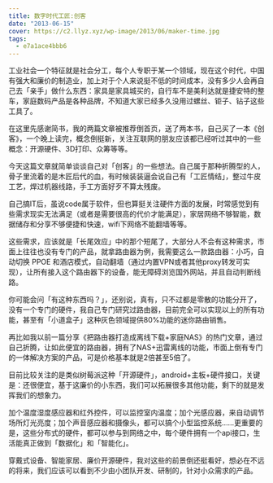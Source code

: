 ```yaml
---
title: 数字时代工匠:创客
date: "2013-06-15"
cover: https://c2.llyz.xyz/wp-image/2013/06/maker-time.jpg
tags:
  - e7a1ace4bbb6
---
```


工业社会一个特征就是社会分工，每个人专职于某一个领域，现在这个时代，中国有强大和廉价的制造业，加上对于个人来说挺不低的时间成本，没有多少人会再自己去「亲手」做什么东西：家具是家具城买的，自行车不是美利达就是捷安特的整车，家庭数码产品是各种品牌，不知道大家已经多久没用过螺丝、钜子、钻子这些工具了。

在这里先感谢简书，我的两篇文章被推荐倒首页，送了两本书，自己买了一本《创客》，一个晚上读完，概念倒挺新，关注互联网的朋友应该都已经听过其中的一些概念：开源硬件、3D打印、众筹等等。

今天这篇文章就简单谈谈自己对「创客」的一些想法。自己属于那种折腾型的人，骨子里流着的是木匠后代的血，有时候装装逼会说自己有「工匠情结」，整过牛皮工艺，焊过机器线路，手工方面好歹不算太残废。

自己搞IT后，虽说code属于软件，但也算挺关注硬件方面的发展，时常感觉到有些需求现实无法满足（或者是需要很高的代价才能满足），家居网络不够智能，数据储存和分享不够便捷和快速，wifi下网络不能翻墙等等。

这些需求，应该就是「长尾效应」中的那个短尾了，大部分人不会有这种需求，市面上往往也没有专门的产品，就拿路由器为例，我需要这么一款路由器：小巧，自动切换 PPOE 和酒店模式，自动翻墙（通过内置VPN或者其他proxy转发可实现），让所有接入这个路由器下的设备，能无障碍浏览国外网站，并且自动判断线路。

你可能会问「有这种东西吗？」，还别说，真有，只不过都是零散的功能分开了，没有一个专门的硬件，我自己专门研究过路由器，目前完全可以实现以上的所有功能，甚至有「小道盒子」这种灰色领域提供80%功能的迷你路由销售。

再比如我以前一篇分享《把路由器打造成离线下载+家庭NAS》的热门文章，通过自己折腾，让如此便宜的路由器，拥有了NAS+迅雷离线的功能，市面上倒有专门的一体解决方案的产品，可是价格基本就是2倍甚至5倍了。

目前比较关注的是类似树莓派这种「开源硬件」，android+主板+硬件接口，关键是：还很便宜，基于这廉价的小东西，我们可以拓展很多其他功能，剩下的就是发挥我们的想象力。

加个温度湿度感应器和红外控件，可以监控室内温度；加个光感应器，来自动调节场所灯光亮度；加个声音感应器和摄像头，都可以搞个小型监控系统……更重要的是，这些分布式的硬件，都可以参与到网络之中，每个硬件拥有一个api接口，生活能真正做到「数据化」和「智能化」。

穿戴式设备、智能家居、廉价开源硬件，我对这些的前景倒还挺看好，想必在不远的将来，我们应该可以看到不少由小团队开发、研制的，针对小众需求的产品。
